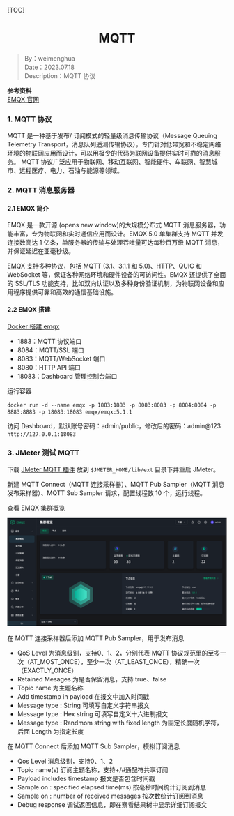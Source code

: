 [TOC]

<h1 align="center">MQTT</h1>

> By：weimenghua  
> Date：2023.07.18  
> Description：MQTT 协议



**参考资料**  
[EMQX 官网](https://www.emqx.io/zh/)  



### 1. MQTT 协议

MQTT 是一种基于发布/ 订阅模式的轻量级消息传输协议（Message Queuing Telemetry Transport，消息队列遥测传输协议），专门针对低带宽和不稳定网络环境的物联网应用而设计，可以用极少的代码为联网设备提供实时可靠的消息服务。 MQTT 协议广泛应用于物联网、移动互联网、智能硬件、车联网、智慧城市、远程医疗、电力、石油与能源等领域。



### 2. MQTT 消息服务器

#### 2.1 EMQX 简介

EMQX 是一款开源 (opens new window)的大规模分布式 MQTT 消息服务器，功能丰富，专为物联网和实时通信应用而设计。EMQX 5.0 单集群支持 MQTT 并发连接数高达 1 亿条，单服务器的传输与处理吞吐量可达每秒百万级 MQTT 消息，并保证延迟在亚毫秒级。

EMQX 支持多种协议，包括 MQTT (3.1、3.1.1 和 5.0)、HTTP、QUIC 和 WebSocket 等，保证各种网络环境和硬件设备的可访问性。EMQX 还提供了全面的 SSL/TLS 功能支持，比如双向认证以及多种身份验证机制，为物联网设备和应用程序提供可靠和高效的通信基础设施。


#### 2.2 EMQX 搭建

[Docker 搭建 emqx](https://www.emqx.io/zh/downloads)

- 1883：MQTT 协议端口
- 8084：MQTT/SSL 端口
- 8083：MQTT/WebSocket 端口
- 8080：HTTP API 端口
- 18083：Dashboard 管理控制台端口

运行容器
```
docker run -d --name emqx -p 1883:1883 -p 8083:8083 -p 8084:8084 -p 8883:8883 -p 18083:18083 emqx/emqx:5.1.1
```

访问 Dashboard，默认账号密码：admin/public，修改后的密码：admin@123  
`http://127.0.0.1:18083`



### 3. JMeter 测试 MQTT

下载 [JMeter MQTT 插件](https://github.com/emqx/mqtt-jmeter/releases) 放到 `$JMETER_HOME/lib/ext` 目录下并重启 JMeter。

新建 MQTT Connect（MQTT 连接采样器）、MQTT Pub Sampler（MQTT 消息发布采样器）、MQTT Sub Sampler 请求，配置线程数 10 个，运行线程。


查看 EMQX 集群概览

![](./img/EMQX%20集群概览.png)


在 MQTT 连接采样器后添加 MQTT Pub Sampler，用于发布消息
- QoS Level 为消息级别，支持0、1、2，分别代表 MQTT 协议规范里的至多一次（AT_MOST_ONCE），至少一次（AT_LEAST_ONCE），精确一次（EXACTLY_ONCE）
- Retained Mesages 为是否保留消息，支持 true、false
- Topic name 为主题名称
- Add timestamp in payload 在报文中加入时间戳
- Message type : String 可填写自定义字符串报文
- Message type : Hex string 可填写自定义十六进制报文
- Message type : Randmom string with fixed length 为固定长度随机字符，后面 Length 为指定长度


在 MQTT Connect 后添加 MQTT Sub Sampler，模拟订阅消息
- Qos Level 消息级别，支持0、1、2
- Topic name(s) 订阅主题名称，支持+/#通配符共享订阅
- Payload includes timestamp 报文是否包含时间戳
- Sample on : specified elapsed time(ms) 按毫秒时间统计订阅到消息
- Sample on : number of received messages 按次数统计订阅到消息
- Debug response 调试返回信息，即在察看结果树中显示详细订阅报文